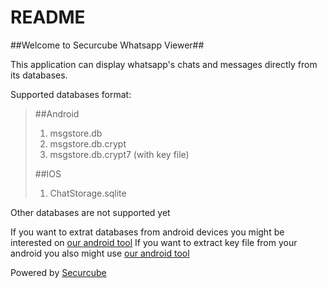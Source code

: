 # README #

##Welcome to Securcube Whatsapp Viewer##

This application can display whatsapp's chats and messages directly from its databases.

Supported databases format:

>
> ##Android
> 1.   msgstore.db
> 1.   msgstore.db.crypt
> 1.   msgstore.db.crypt7 (with key file)
> 
> ##IOS
> 1.   ChatStorage.sqlite
>

Other databases are not supported yet

If you want to extrat databases from android devices you might be interested on [our android tool](https://bitbucket.org/securcube/android-tools)
If you want to extract key file from your android you also might use [our android tool](https://bitbucket.org/securcube/android-tools)


Powered by [Securcube](http://securcube.net/)